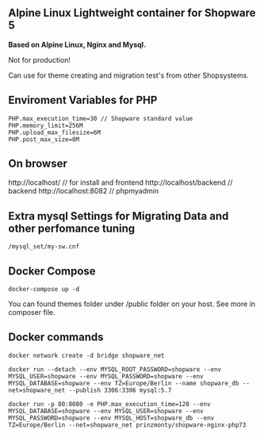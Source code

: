 ## **Alpine Linux Lightweight container for Shopware 5**

**Based on Alpine Linux, Nginx and Mysql.**

Not for production!

Can use for theme creating and migration test's from other Shopsystems.

## **Enviroment Variables for PHP**

```
PHP.max_execution_time=30 // Shopware standard value
PHP.memory_limit=256M
PHP.upload_max_filesize=6M
PHP.post_max_size=8M
```

## **On browser**

http://localhost/ // for install and frontend
http://localhost/backend // backend
http://localhost:8082 // phpmyadmin

## **Extra mysql Settings for Migrating Data and other perfomance tuning**

```
/mysql_set/my-sw.cnf
```

## **Docker Compose**

```
docker-compose up -d
```

You can found themes folder under /public folder on your host. See more in composer file.

## **Docker commands**

```
docker network create -d bridge shopware_net
```

```
docker run --detach --env MYSQL_ROOT_PASSWORD=shopware --env MYSQL_USER=shopware --env MYSQL_PASSWORD=shopware --env MYSQL_DATABASE=shopware --env TZ=Europe/Berlin --name shopware_db --net=shopware_net --publish 3306:3306 mysql:5.7
```

```
docker run -p 80:8080 -e PHP.max_execution_time=120 --env MYSQL_DATABASE=shopware --env MYSQL_USER=shopware --env MYSQL_PASSWORD=shopware --env MYSQL_HOST=shopware_db --env TZ=Europe/Berlin --net=shopware_net prinzmonty/shopware-nginx-php73
```
